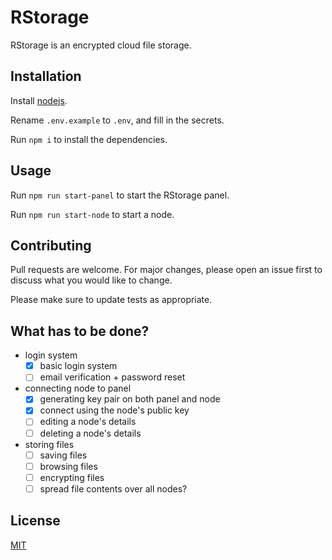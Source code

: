 # RStorage

RStorage is an encrypted cloud file storage.

## Installation

Install [nodejs](https://nodejs.org/en/download/).

Rename `.env.example` to `.env`, and fill in the secrets.

Run `npm i` to install the dependencies.

## Usage

Run `npm run start-panel` to start the RStorage panel.

Run `npm run start-node` to start a node.

## Contributing
Pull requests are welcome. For major changes, please open an issue first to discuss what you would like to change.

Please make sure to update tests as appropriate.

## What has to be done?

* login system
	* [x] basic login system
	* [ ] email verification + password reset
* connecting node to panel
	* [x] generating key pair on both panel and node
	* [x] connect using the node's public key
	* [ ] editing a node's details
	* [ ] deleting a node's details
* storing files
	* [ ] saving files
	* [ ] browsing files
	* [ ] encrypting files
	* [ ] spread file contents over all nodes?

## License
[MIT](https://choosealicense.com/licenses/mit/)
